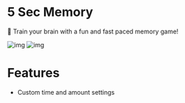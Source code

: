 # 5 Sec Memory

🧠 Train your brain with a fun and fast paced memory game!

![img](https://i.imgur.com/HaVotnUl.png)
![img](https://i.imgur.com/ZV9qKj2l.png)

# Features
- Custom time and amount settings


